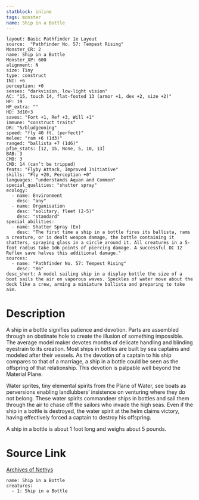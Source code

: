 ```yaml
---
statblock: inline
tags: monster
name: Ship in a Bottle
---
```

```statblock
layout: Basic Pathfinder 1e Layout
source:  "Pathfinder No. 57: Tempest Rising"
Monster_CR: 2
name: Ship in a Bottle
Monster_XP: 600
alignment: N
size: Tiny
type: construct
INI: +6
perception: +0
senses: "darkvision, low-light vision"
AC: "15, touch 14, flat-footed 13 (armor +1, dex +2, size +2)"
HP: 19
HP_extra: ""
HD: 3d10+3
saves: "Fort +1, Ref +3, Will +1"
immune: "construct traits"
DR: "5/bludgeoning"
speed: "fly 40 ft. (perfect)"
melee: "ram +6 (1d3)"
ranged: "ballista +7 (1d6)"
pf1e_stats: [12, 15, None, 5, 10, 13]
BAB: 3
CMB: 3
CMD: 14 (can’t be tripped)
feats: "Flyby Attack, Improved Initiative"
skills: "Fly +20, Perception +0"
languages: "understands Aquan and Common"
special_qualities: "shatter spray"
ecology:
  - name: Environment
    desc: "any"
  - name: Organisation
    desc: "solitary, fleet (2-5)"
    desc: "standard"
special_abilities:
  - name: Shatter Spray (Ex)
    desc: "The first time a ship in a bottle fires its ballista, rams a creature, or is dealt weapon damage, the bottle containing it shatters, spraying glass in a circle around it. All creatures in a 5-foot radius take 1d6 points of piercing damage. A successful DC 12 Reflex save halves this additional damage."
sources:
  - name: "Pathfinder No. 57: Tempest Rising"
    desc: "86"
desc_short: A model sailing ship in a display bottle the size of a boot sails the air on vaporous waves. Speckles of water move about the deck like a crew, arming a miniature ballista and preparing to take aim.
```
# Description
A ship in a bottle signifies patience and devotion. Parts are assembled through an obstinate hole to create the illusion of something impossible. The average model maker devotes months of delicate handling and blinding eyestrain to its creation. Most ships in bottles are built by sea captains and modeled after their vessels. As the devotion of a captain to his ship compares to that of a marriage, a ship in a bottle could be seen as the offspring of that relationship. This devotion is palpable well beyond the Material Plane.

Water sprites, tiny elemental spirits from the Plane of Water, see boats as perversions enabling landlubbers’ insistence on venturing where they do not belong. These water spirits commandeer ships in bottles and sail them through the air to chase off the sailors who invade the high seas. Even if the ship in a bottle is destroyed, the water spirit at the helm claims victory, having effectively forced a captain to destroy his offspring.

A ship in a bottle is about 1 foot long and weighs about 5 pounds.
# Source Link
[Archives of Nethys](https://aonprd.com/MonsterDisplay.aspx?ItemName=Ship%20in%20a%20Bottle)
```encounter-table
name: Ship in a Bottle
creatures:
  - 1: Ship in a Bottle
```
